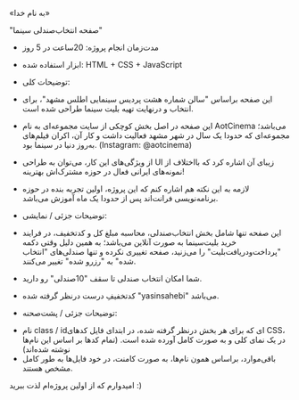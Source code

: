 «به نام خدا»

"صفحه انتخاب‌صندلی سینما"

- مدت‌زمان انجام پروژه: 20ساعت در 5 روز

- ابزار استفاده شده: HTML + CSS + JavaScript

- توضیحات کلی:

* این صفحه براساس "سالن شماره هشت پردیس سینمایی اطلس مشهد"، برای انتخاب و درنهایت تهیه بلیت سینما طراحی شده است.

* این صفحه در اصل بخش کوچکی از سایت مجموعه‌ای به نام AotCinema می‌باشد؛ مجموعه‌‌ای که حدودا یک سال در شهر مشهد فعالیت داشت و کار آن، اکران فیلم‌های به‌روز دنیا در سینما بود. (Instagram: @aotcinema) 

* از ویژگی‌های این کار، می‌توان به طراحی UI زیبای آن اشاره کرد که بااختلاف از نمونه‌های ایرانی فعال در حوزه مشترک‌اش بهترینه!
* لازمه به این نکته هم اشاره کنم که این پروژه، اولین تجربه بنده در حوزه برنامه‌نویسی فرانت‌اند پس از حدودا یک ماه آموزش می‌باشد.

- توضیحات جزئی / نمایشی:

* این صفحه تنها شامل بخش انتخاب‌صندلی، محاسبه مبلغ کل و کدتخفیف، در فرایند خرید بلیت‌سینما به صورت آنلاین می‌باشد؛ به همین دلیل وقتی دکمه "پرداخت‌ودریافت‌بلیت" را می‌زنید، صفحه تغییری نکرده و تنها صندلی‌های "انتخاب شده" به "رزرو شده" تغییر می‌کنند.

* شما امکان انتخاب صندلی تا سقف "10صندلی" رو دارید.

* کدتخفیفِ درست درنظر گرفته شده "yasinsahebi" می‌باشد.

- توضیحات جزئی / پشت‌صحنه:

* نام class / idای که برای هر بخش درنظر گرفته شده، در ابتدای فایل کدهای CSS، در یک نمای کلی و به صورت کامل آورده شده است. (تمام کدها بر اساس این نام‌ها نوشته شده‌اند)
* باقی‌موارد، براساس همون نام‌ها، به صورت کامنت، در خود فایل‌ها به طور کامل مشخص هستند.

امیدوارم که از اولین پروژه‌ام لذت ببرید :)
